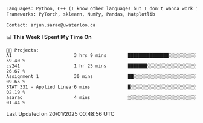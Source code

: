 ```txt
Languages: Python, C++ (I know other languages but I don't wanna work in em)
Frameworks: PyTorch, sklearn, NumPy, Pandas, Matplotlib

Contact: arjun.sarao@uwaterloo.ca
```

<!--START_SECTION:waka-->
📊 **This Week I Spent My Time On** 

```text
🐱‍💻 Projects: 
A1                       3 hrs 9 mins        ███████████████░░░░░░░░░░   59.40 % 
cs241                    1 hr 25 mins        ███████░░░░░░░░░░░░░░░░░░   26.67 % 
Assignment 1             30 mins             ██░░░░░░░░░░░░░░░░░░░░░░░   09.65 % 
STAT 331 - Applied Linear6 mins              █░░░░░░░░░░░░░░░░░░░░░░░░   02.19 % 
asarao                   4 mins              ░░░░░░░░░░░░░░░░░░░░░░░░░   01.44 % 
```


 Last Updated on 20/01/2025 00:48:56 UTC
<!--END_SECTION:waka-->
